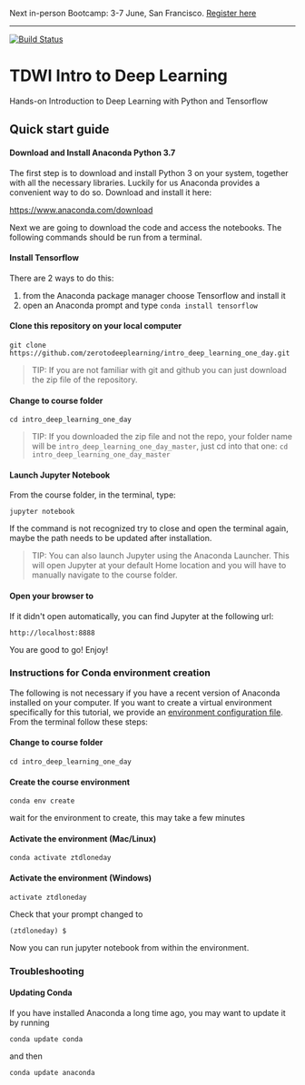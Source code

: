 Next in-person Bootcamp: 3-7 June, San Francisco. [Register here](https://bootcamp.zerotodeeplearning.com)

------

[![Build Status](https://travis-ci.org/zerotodeeplearning/intro_deep_learning_one_day.svg?branch=master)](https://travis-ci.org/zerotodeeplearning/intro_deep_learning_one_day)


# TDWI Intro to Deep Learning

Hands-on Introduction to Deep Learning with Python and Tensorflow


## Quick start guide

#### Download and Install Anaconda Python 3.7

The first step is to download and install Python 3 on your system, together with all the necessary libraries. Luckily for us Anaconda provides a convenient way to do so. Download and install it here:

https://www.anaconda.com/download

Next we are going to download the code and access the notebooks. The following commands should be run from a terminal.


#### Install Tensorflow

There are 2 ways to do this:

1) from the Anaconda package manager choose Tensorflow and install it
2) open an Anaconda prompt and type `conda install tensorflow`

#### Clone this repository on your local computer
```
git clone https://github.com/zerotodeeplearning/intro_deep_learning_one_day.git
```

> TIP: If you are not familiar with git and github you can just download the zip file of the repository.

#### Change to course folder

```
cd intro_deep_learning_one_day
```

> TIP: If you downloaded the zip file and not the repo, your folder name will be `intro_deep_learning_one_day_master`, just cd into that one: `cd intro_deep_learning_one_day_master`

#### Launch Jupyter Notebook

From the course folder, in the terminal, type:
```
jupyter notebook
```
If the command is not recognized try to close and open the terminal again, maybe the path needs to be updated after installation.

> TIP: You can also launch Jupyter using the Anaconda Launcher. This will open Jupyter at your default Home location and you will have to manually navigate to the course folder.

#### Open your browser to

If it didn't open automatically, you can find Jupyter at the following url:
```
http://localhost:8888
```

You are good to go! Enjoy!



### Instructions for Conda environment creation

The following is not necessary if you have a recent version of Anaconda installed on your computer. If you want to create a virtual environment specifically for this tutorial, we provide an [environment configuration file](environment.yml). From the terminal follow these steps:

#### Change to course folder

```
cd intro_deep_learning_one_day
```

#### Create the course environment

```
conda env create
```

wait for the environment to create, this may take a few minutes

#### Activate the environment (Mac/Linux)

```
conda activate ztdloneday
```

#### Activate the environment (Windows)

```
activate ztdloneday
```

Check that your prompt changed to

```
(ztdloneday) $
```

Now you can run jupyter notebook from within the environment.



### Troubleshooting

#### Updating Conda

If you have installed Anaconda a long time ago, you may want to update it by running

```
conda update conda
```

and then

```
conda update anaconda
```
